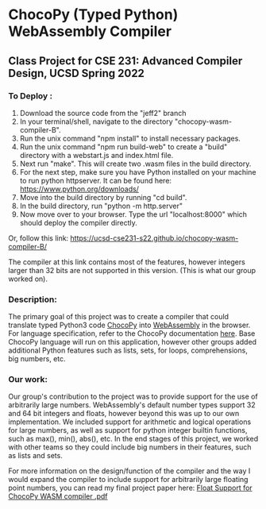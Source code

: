 # ChocoPy (Typed Python) WebAssembly Compiler
## Class Project for CSE 231: Advanced Compiler Design, UCSD Spring 2022

### To Deploy : 
1. Download the source code from the "jeff2" branch
2. In your terminal/shell, navigate to the directory "chocopy-wasm-compiler-B".
3. Run the unix command "npm install" to install necessary packages. 
4. Run the unix command "npm run build-web" to create a "build" directory with a webstart.js and index.html file. 
5. Next run "make". This will create two .wasm files in the build directory.  
6. For the next step, make sure you have Python installed on your machine to run python httpserver. It can be found here: https://www.python.org/downloads/
7. Move into the build directory by running "cd build". 
8. In the build directory, run "python -m http.server"
9. Now move over to your browser. Type the url "localhost:8000" which should deploy the compiler directly.

Or, follow this link: 
https://ucsd-cse231-s22.github.io/chocopy-wasm-compiler-B/

The compiler at this link contains most of the features, however integers larger than 32 bits are not supported in this version. (This is what our group worked on).

### Description: 
The primary goal of this project was to create a compiler that could translate typed Python3 code [ChocoPy](https://chocopy.org/) into [WebAssembly](https://developer.mozilla.org/en-US/docs/WebAssembly) in the browser.
For language specification, refer to the ChocoPy documentation [here](https://chocopy.org/). Base ChocoPy language will run on this application, however other groups added additional Python features such as lists, sets, for loops, comprehensions, big numbers, etc. 
### Our work: 
Our group's contribution to the project was to provide support for the use of arbitrarily large numbers. WebAssembly's default number types support 32 and 64 bit integers and floats, however beyond this was up to our own implementation.
We included support for arithmetic and logical operations for large numbers, as well as support for python integer builtin functions, such as max(), min(), abs(), etc. In the end stages of this project, we worked with other teams so they could include big numbers in their features, such as lists and sets. 

For more information on the design/function of the compiler and the way I would expand the compiler to include support for arbitrarily large floating point numbers, you can read my final project paper here: [Float Support for ChocoPy WASM compiler .pdf](https://github.com/jmakings/chocopy-wasm-compiler-B/files/9161957/Float.Support.for.ChocoPy.WASM.compiler.pdf)


